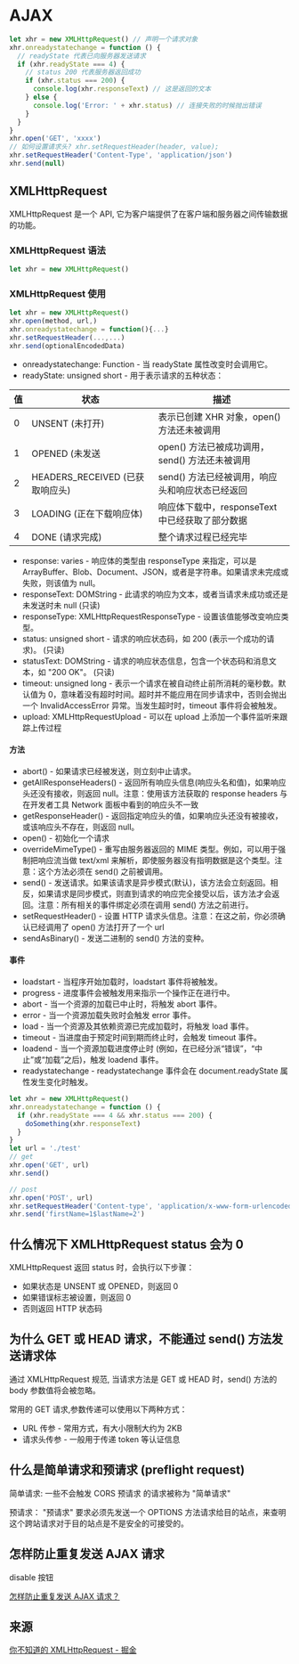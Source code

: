 # AJAX

```js
let xhr = new XMLHttpRequest() // 声明一个请求对象
xhr.onreadystatechange = function () {
  // readyState 代表已向服务器发送请求
  if (xhr.readyState === 4) {
    // status 200 代表服务器返回成功
    if (xhr.status === 200) {
      console.log(xhr.responseText) // 这是返回的文本
    } else {
      console.log('Error: ' + xhr.status) // 连接失败的时候抛出错误
    }
  }
}
xhr.open('GET', 'xxxx')
// 如何设置请求头? xhr.setRequestHeader(header, value);
xhr.setRequestHeader('Content-Type', 'application/json')
xhr.send(null)
```

## XMLHttpRequest

XMLHttpRequest 是一个 API, 它为客户端提供了在客户端和服务器之间传输数据的功能。

### XMLHttpRequest 语法

```js
let xhr = new XMLHttpRequest()
```

### XMLHttpRequest 使用

```js
let xhr = new XMLHttpRequest()
xhr.open(method, url,)
xhr.onreadystatechange = function(){...}
xhr.setRequestHeader(...,...)
xhr.send(optionalEncodedData)
```

- onreadystatechange: Function - 当 readyState 属性改变时会调用它。
- readyState: unsigned short - 用于表示请求的五种状态：

| 值  | 状态                            | 描述                                            |
| --- | ------------------------------- | ----------------------------------------------- |
| 0   | UNSENT (未打开)                 | 表示已创建 XHR 对象，open() 方法还未被调用      |
| 1   | OPENED (未发送                  | open() 方法已被成功调用，send() 方法还未被调用  |
| 2   | HEADERS_RECEIVED (已获取响应头) | send() 方法已经被调用，响应头和响应状态已经返回 |
| 3   | LOADING (正在下载响应体)        | 响应体下载中，responseText 中已经获取了部分数据 |
| 4   | DONE (请求完成)                 | 整个请求过程已经完毕                            |

- response: varies - 响应体的类型由 responseType 来指定，可以是 ArrayBuffer、Blob、Document、JSON，或者是字符串。如果请求未完成或失败，则该值为 null。
- responseText: DOMString - 此请求的响应为文本，或者当请求未成功或还是未发送时未 null (只读)
- responseType: XMLHttpRequestResponseType - 设置该值能够改变响应类型。
- status: unsigned short - 请求的响应状态码，如 200 (表示一个成功的请求)。 (只读)
- statusText: DOMString - 请求的响应状态信息，包含一个状态码和消息文本，如 "200 OK"。 (只读)
- timeout: unsigned long - 表示一个请求在被自动终止前所消耗的毫秒数。默认值为 0，意味着没有超时时间。超时并不能应用在同步请求中，否则会抛出一个 InvalidAccessError 异常。当发生超时时，timeout 事件将会被触发。
- upload: XMLHttpRequestUpload - 可以在 upload 上添加一个事件监听来跟踪上传过程

#### 方法

- abort() - 如果请求已经被发送，则立刻中止请求。
- getAllResponseHeaders() - 返回所有响应头信息(响应头名和值)，如果响应头还没有接收，则返回 null。注意：使用该方法获取的 response headers 与在开发者工具 Network 面板中看到的响应头不一致
- getResponseHeader() - 返回指定响应头的值，如果响应头还没有被接收，或该响应头不存在，则返回 null。
- open() - 初始化一个请求
- overrideMimeType() - 重写由服务器返回的 MIME 类型。例如，可以用于强制把响应流当做 text/xml 来解析，即使服务器没有指明数据是这个类型。注意：这个方法必须在 send() 之前被调用。
- send() - 发送请求。如果该请求是异步模式(默认)，该方法会立刻返回。相反，如果请求是同步模式，则直到请求的响应完全接受以后，该方法才会返回。注意：所有相关的事件绑定必须在调用 send() 方法之前进行。
- setRequestHeader() - 设置 HTTP 请求头信息。注意：在这之前，你必须确认已经调用了 open() 方法打开了一个 url
- sendAsBinary() - 发送二进制的 send() 方法的变种。

#### 事件

- loadstart - 当程序开始加载时，loadstart 事件将被触发。
- progress - 进度事件会被触发用来指示一个操作正在进行中。
- abort - 当一个资源的加载已中止时，将触发 abort 事件。
- error - 当一个资源加载失败时会触发 error 事件。
- load - 当一个资源及其依赖资源已完成加载时，将触发 load 事件。
- timeout - 当进度由于预定时间到期而终止时，会触发 timeout 事件。
- loadend - 当一个资源加载进度停止时 (例如，在已经分派“错误”，“中止”或“加载”之后)，触发 loadend 事件。
- readystatechange - readystatechange 事件会在 document.readyState 属性发生变化时触发。

```js
let xhr = new XMLHttpRequest()
xhr.onreadystatechange = function () {
  if (xhr.readyState === 4 && xhr.status === 200) {
    doSomething(xhr.responseText)
  }
}
let url = './test'
// get
xhr.open('GET', url)
xhr.send()

// post
xhr.open('POST', url)
xhr.setRequestHeader('Content-type', 'application/x-www-form-urlencoded')
xhr.send('firstName=1$lastName=2')
```

## 什么情况下 XMLHttpRequest status 会为 0

XMLHttpRequest 返回 status 时，会执行以下步骤：

- 如果状态是 UNSENT 或 OPENED，则返回 0
- 如果错误标志被设置，则返回 0
- 否则返回 HTTP 状态码

## 为什么 GET 或 HEAD 请求，不能通过 send() 方法发送请求体

通过 XMLHttpRequest 规范, 当请求方法是 GET 或 HEAD 时，send() 方法的 body 参数值将会被忽略。

常用的 GET 请求,参数传递可以使用以下两种方式：

- URL 传参 - 常用方式，有大小限制大约为 2KB
- 请求头传参 - 一般用于传递 token 等认证信息

## 什么是简单请求和预请求 (preflight request)

简单请求: 一些不会触发 CORS 预请求 的请求被称为 "简单请求"

预请求： "预请求" 要求必须先发送一个 OPTIONS 方法请求给目的站点，来查明这个跨站请求对于目的站点是不是安全的可接受的。

## 怎样防止重复发送 AJAX 请求

disable 按钮

[怎样防止重复发送 AJAX 请求？](https://www.zhihu.com/question/19805411)

## 来源

[你不知道的 XMLHttpRequest - 掘金](https://juejin.im/post/58e4a174ac502e006c1e18f4)
